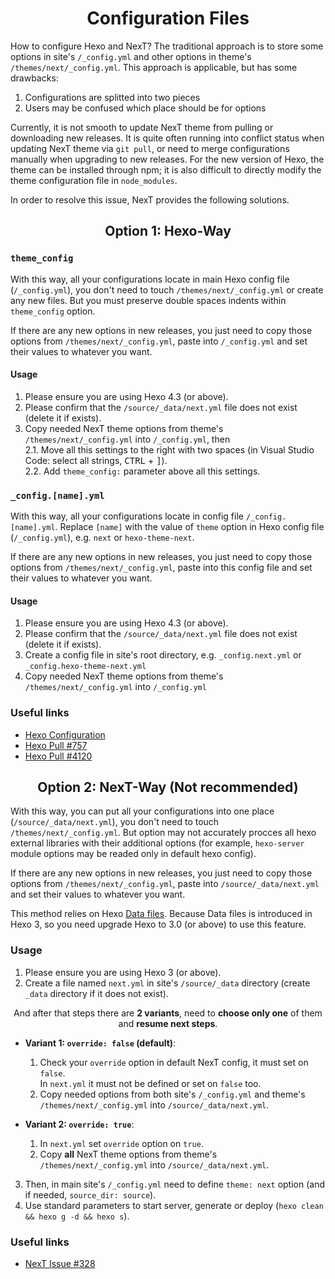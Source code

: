 <h1 align="center">Configuration Files</h1>

How to configure Hexo and NexT? The traditional approach is to store some options in site's `/_config.yml` and other options in theme's `/themes/next/_config.yml`. This approach is applicable, but has some drawbacks:
1. Configurations are splitted into two pieces
2. Users may be confused which place should be for options

Currently, it is not smooth to update NexT theme from pulling or downloading new releases. It is quite often running into conflict status when updating NexT theme via `git pull`, or need to merge configurations manually when upgrading to new releases. For the new version of Hexo, the theme can be installed through npm; it is also difficult to directly modify the theme configuration file in `node_modules`.

In order to resolve this issue, NexT provides the following solutions.

<h2 align="center">Option 1: Hexo-Way</h2>

### `theme_config`

With this way, all your configurations locate in main Hexo config file (`/_config.yml`), you don't need to touch `/themes/next/_config.yml` or create any new files. But you must preserve double spaces indents within `theme_config` option.

If there are any new options in new releases, you just need to copy those options from `/themes/next/_config.yml`, paste into `/_config.yml` and set their values to whatever you want.

#### Usage

1. Please ensure you are using Hexo 4.3 (or above).
2. Please confirm that the `/source/_data/next.yml` file does not exist (delete it if exists).
3. Copy needed NexT theme options from theme's `/themes/next/_config.yml` into `/_config.yml`, then\
   2.1. Move all this settings to the right with two spaces (in Visual Studio Code: select all strings, <kbd>CTRL</kbd> + <kbd>]</kbd>).\
   2.2. Add `theme_config:` parameter above all this settings.

### `_config.[name].yml`

With this way, all your configurations locate in config file `/_config.[name].yml`. Replace `[name]` with the value of `theme` option in Hexo config file (`/_config.yml`), e.g. `next` or `hexo-theme-next`.

If there are any new options in new releases, you just need to copy those options from `/themes/next/_config.yml`, paste into this config file and set their values to whatever you want.

#### Usage

1. Please ensure you are using Hexo 4.3 (or above).
2. Please confirm that the `/source/_data/next.yml` file does not exist (delete it if exists).
3. Create a config file in site's root directory, e.g. `_config.next.yml` or `_config.hexo-theme-next.yml`
4. Copy needed NexT theme options from theme's `/themes/next/_config.yml` into `/_config.yml`

### Useful links

* [Hexo Configuration](https://hexo.io/docs/configuration.html)
* [Hexo Pull #757](https://github.com/hexojs/hexo/pull/757)
* [Hexo Pull #4120](https://github.com/hexojs/hexo/pull/4120)

<h2 align="center">Option 2: NexT-Way (Not recommended)</h2>

With this way, you can put all your configurations into one place (`/source/_data/next.yml`), you don't need to touch `/themes/next/_config.yml`.
But option may not accurately procces all hexo external libraries with their additional options (for example, `hexo-server` module options may be readed only in default hexo config).

If there are any new options in new releases, you just need to copy those options from `/themes/next/_config.yml`, paste into `/source/_data/next.yml` and set their values to whatever you want.

This method relies on Hexo [Data files](https://hexo.io/docs/data-files.html). Because Data files is introduced in Hexo 3, so you need upgrade Hexo to 3.0 (or above) to use this feature.

### Usage

1. Please ensure you are using Hexo 3 (or above).
2. Create a file named `next.yml` in site's `/source/_data` directory (create `_data` directory if it does not exist).

<p align="center">And after that steps there are <b>2 variants</b>, need to <b>choose only one</b> of them and <b>resume next steps</b>.</p>

* **Variant 1: `override: false` (default)**:

  1. Check your `override` option in default NexT config, it must set on `false`.\
     In `next.yml` it must not be defined or set on `false` too.
  2. Copy needed options from both site's `/_config.yml` and theme's `/themes/next/_config.yml` into `/source/_data/next.yml`.

* **Variant 2: `override: true`**:

  1. In `next.yml` set `override` option on `true`.
  2. Copy **all** NexT theme options from theme's `/themes/next/_config.yml` into `/source/_data/next.yml`.

3. Then, in main site's `/_config.yml` need to define `theme: next` option (and if needed, `source_dir: source`).
4. Use standard parameters to start server, generate or deploy (`hexo clean && hexo g -d && hexo s`).

### Useful links

* [NexT Issue #328](https://github.com/iissnan/hexo-theme-next/issues/328)
